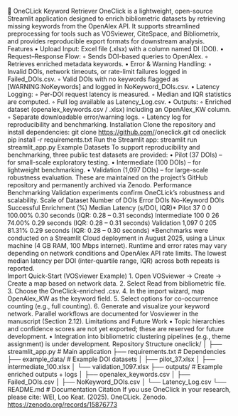 🚀 OneCLick Keyword Retriever
OneClick is a lightweight, open-source Streamlit application designed to enrich bibliometric datasets by retrieving missing keywords from the OpenAlex API. It supports streamlined preprocessing for tools such as VOSviewer, CiteSpace, and Bibliometrix, and provides reproducible export formats for downstream analysis.
Features
    • Upload Input: Excel file (.xlsx) with a column named DI (DOI).
    • Request–Response Flow:
        ◦ Sends DOI-based queries to OpenAlex.
        ◦ Retrieves enriched metadata keywords.
    • Error & Warning Handling:
        ◦ Invalid DOIs, network timeouts, or rate-limit failures logged in Failed_DOIs.csv.
        ◦ Valid DOIs with no keywords flagged as [WARNING:NoKeywords] and logged in NoKeyword_DOIs.csv.
    • Latency Logging:
        ◦ Per-DOI request latency is measured.
        ◦ Median and IQR statistics are computed.
        ◦ Full log available as Latency_Log.csv.
    • Outputs:
        ◦ Enriched dataset (openalex_keywords.csv / .xlsx) including an OpenAlex_KW column.
        ◦ Separate downloadable error/warning logs.
        ◦ Latency log for reproducibility and benchmarking.
Installation
Clone the repository and install dependencies:
git clone https://github.com/<your-username>/oneclick.git
cd oneclick
pip install -r requirements.txt
Run the Streamlit app:
streamlit run streamlit_app.py
Example Datasets
To support reproducibility and benchmarking, three public test datasets are provided:
    • Pilot (37 DOIs) – for small-scale exploratory testing.
    • Intermediate (100 DOIs) – for lightweight benchmarking.
    • Validation (1,097 DOIs) – for large-scale robustness evaluation.
These are maintained on the project’s GitHub repository and permanently archived via Zenodo.
Performance Benchmarking
Validation experiments confirm OneCLick’s robustness and scalability.
Scale of Dataset
Number of DOIs
Error DOIs
No-Keyword DOIs
Successful Enrichment (%)
Median Latency (s/DOI, IQR)*
Pilot
37
0
0
100.00%
0.30 seconds (IQR: 0.28 – 0.31 seconds)
Intermediate
100
0
26
74.00%
0.29 seconds (IQR: 0.28 – 0.31 seconds)
Validation
1,097
0
205
81.31%
0.29 seconds (IQR: 0.28 – 0.30 seconds)
*Benchmarks were conducted on a Streamlit Cloud deployment in August 2025, using a Linux machine (4 GB RAM, 100 Mbps internet). Runtime and error rates may vary depending on network conditions and OpenAlex API rate limits. The lowest median latency per DOI (inter-quartile range, IQR) across both repeats is reported.	
Import Quick-Start (VOSviewer Example)
    1. Open VOSviewer → Create → Create a map based on network data.
    2. Select Read from bibliometric file.
    3. Choose the OneClick-enriched .csv.
    4. In the import wizard, map OpenAlex_KW as the keyword field.
    5. Select options for co-occurrence counting (e.g., full counting).
    6. Generate and visualize your keyword network.
Parallel workflows are documented for Vosviewer in the manuscript (Section 2.12).
Limitations and Future Work
    • Topic hierarchies and confidence scores are not yet exported; these are reserved for future development.
    • Integration into bibliometric clustering pipelines (e.g., theme assignment) is under development.
Repository Structure
oneclick/
│
├── streamlit_app.py          # Main application
├── requirements.txt          # Dependencies
├── example_data/             # Example DOI datasets
│   ├── pilot_37.xlsx
│   ├── intermediate_100.xlsx
│   └── validation_1097.xlsx
├── outputs/                  # Example enriched outputs + logs
│   ├── openalex_keywords.csv
│   ├── Failed_DOIs.csv
│   ├── NoKeyword_DOIs.csv
│   └── Latency_Log.csv
└── README.md                 # Documentation
Citation
If you use OneClick in your research, please cite:
WEI, Loo Keat. (2025). OneCLick. Zenodo. https://zenodo.org/records/15876773
